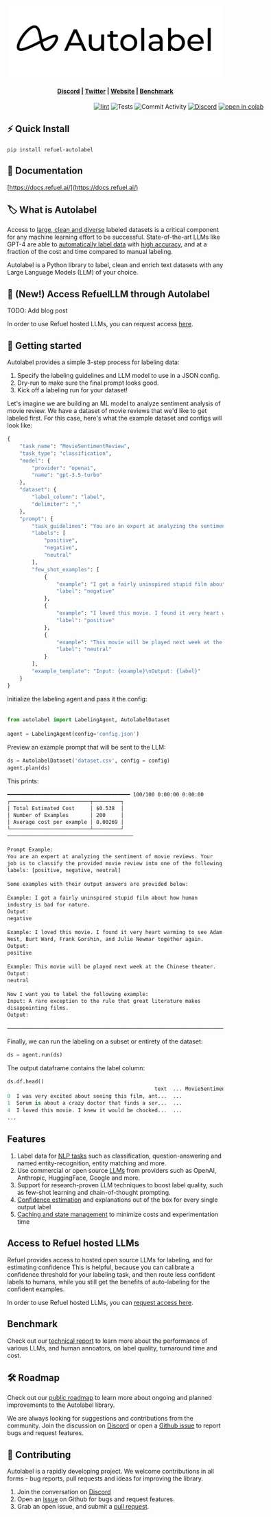 <img alt="Refuel logo" src="https://raw.githubusercontent.com/refuel-ai/autolabel/main/docs/assets/Autolabel_blk_w_background.png">

<h4 align="center">
  <a href="https://discord.gg/fweVnRx6CU">Discord</a> |
  <a href="https://twitter.com/RefuelAI">Twitter</a> |
  <a href="https://www.refuel.ai/">Website</a> |
  <a href="https://www.refuel.ai/blog-posts/llm-labeling-technical-report">Benchmark</a>
</h4>

<div align="center" style="width:800px">

[![lint](https://github.com/refuel-ai/autolabel/actions/workflows/black.yaml/badge.svg)](https://github.com/refuel-ai/autolabel/actions/workflows/black.yaml/badge.svg) ![Tests](https://github.com/refuel-ai/autolabel/actions/workflows/test.yaml/badge.svg) ![Commit Activity](https://img.shields.io/github/commit-activity/m/refuel-ai/autolabel) [![Discord](https://img.shields.io/discord/1098746693152931901)](https://discord.gg/fweVnRx6CU) [![open in colab](https://colab.research.google.com/assets/colab-badge.svg)](https://colab.research.google.com/drive/1t-9vNLkyoyySAG_0w3eR98biBOXlMO-E?usp=sharing)

</div>

## ⚡ Quick Install

`pip install refuel-autolabel`

## 📖 Documentation

[https://docs.refuel.ai/](https://docs.refuel.ai/)

## 🏷 What is Autolabel

Access to [large, clean and diverse](https://twitter.com/karpathy/status/1528443124577513472?lang=en) labeled datasets is a critical component for any machine learning effort to be successful. State-of-the-art LLMs like GPT-4 are able to [automatically label data](https://arxiv.org/abs/2303.15056) with [high accuracy](https://arxiv.org/abs/2303.16854), and at a fraction of the cost and time compared to manual labeling.

Autolabel is a Python library to label, clean and enrich text datasets with any Large Language Models (LLM) of your choice.

## 🌟 (New!) Access RefuelLLM through Autolabel

TODO: Add blog post

In order to use Refuel hosted LLMs, you can request access [here](https://refuel-ai.typeform.com/llm-access).

## 🚀 Getting started

Autolabel provides a simple 3-step process for labeling data:

1. Specify the labeling guidelines and LLM model to use in a JSON config.
2. Dry-run to make sure the final prompt looks good.
3. Kick off a labeling run for your dataset!

Let's imagine we are building an ML model to analyze sentiment analysis of movie review. We have a dataset of movie reviews that we'd like to get labeled first. For this case, here's what the example dataset and configs will look like:

```python
{
    "task_name": "MovieSentimentReview",
    "task_type": "classification",
    "model": {
        "provider": "openai",
        "name": "gpt-3.5-turbo"
    },
    "dataset": {
        "label_column": "label",
        "delimiter": ","
    },
    "prompt": {
        "task_guidelines": "You are an expert at analyzing the sentiment of movie reviews. Your job is to classify the provided movie review into one of the following labels: {labels}",
        "labels": [
            "positive",
            "negative",
            "neutral"
        ],
        "few_shot_examples": [
            {
                "example": "I got a fairly uninspired stupid film about how human industry is bad for nature.",
                "label": "negative"
            },
            {
                "example": "I loved this movie. I found it very heart warming to see Adam West, Burt Ward, Frank Gorshin, and Julie Newmar together again.",
                "label": "positive"
            },
            {
                "example": "This movie will be played next week at the Chinese theater.",
                "label": "neutral"
            }
        ],
        "example_template": "Input: {example}\nOutput: {label}"
    }
}
```

Initialize the labeling agent and pass it the config:

```python

from autolabel import LabelingAgent, AutolabelDataset

agent = LabelingAgent(config='config.json')
```

Preview an example prompt that will be sent to the LLM:

```python
ds = AutolabelDataset('dataset.csv', config = config)
agent.plan(ds)
```

This prints:

```
━━━━━━━━━━━━━━━━━━━━━━━━━━━━━━━━━━━━━━━━ 100/100 0:00:00 0:00:00
┌──────────────────────────┬─────────┐
│ Total Estimated Cost     │ $0.538  │
│ Number of Examples       │ 200     │
│ Average cost per example │ 0.00269 │
└──────────────────────────┴─────────┘
─────────────────────────────────────────

Prompt Example:
You are an expert at analyzing the sentiment of movie reviews. Your job is to classify the provided movie review into one of the following labels: [positive, negative, neutral]

Some examples with their output answers are provided below:

Example: I got a fairly uninspired stupid film about how human industry is bad for nature.
Output:
negative

Example: I loved this movie. I found it very heart warming to see Adam West, Burt Ward, Frank Gorshin, and Julie Newmar together again.
Output:
positive

Example: This movie will be played next week at the Chinese theater.
Output:
neutral

Now I want you to label the following example:
Input: A rare exception to the rule that great literature makes disappointing films.
Output:

─────────────────────────────────────────────────────────────────────────────────────────

```

Finally, we can run the labeling on a subset or entirety of the dataset:

```python
ds = agent.run(ds)
```

The output dataframe contains the label column:

```python
ds.df.head()
                                                text  ... MovieSentimentReview_llm_label
0  I was very excited about seeing this film, ant...  ...                       negative
1  Serum is about a crazy doctor that finds a ser...  ...                       negative
4  I loved this movie. I knew it would be chocked...  ...                       positive
...
```

## Features

1. Label data for [NLP tasks](https://docs.refuel.ai/guide/tasks/classification_task/) such as classification, question-answering and named entity-recognition, entity matching and more.
2. Use commercial or open source [LLMs](https://docs.refuel.ai/guide/llms/llms/) from providers such as OpenAI, Anthropic, HuggingFace, Google and more.
3. Support for research-proven LLM techniques to boost label quality, such as few-shot learning and chain-of-thought prompting.
4. [Confidence estimation](https://docs.refuel.ai/guide/accuracy/confidence/) and explanations out of the box for every single output label
5. [Caching and state management](https://docs.refuel.ai/guide/reliability/state-management/) to minimize costs and experimentation time

## Access to Refuel hosted LLMs

Refuel provides access to hosted open source LLMs for labeling, and for estimating confidence This is helpful, because you can calibrate a confidence threshold for your labeling task, and then route less confident labels to humans, while you still get the benefits of auto-labeling for the confident examples.

In order to use Refuel hosted LLMs, you can [request access here](https://refuel-ai.typeform.com/llm-access).

## Benchmark

Check out our [technical report](https://www.refuel.ai/blog-posts/llm-labeling-technical-report) to learn more about the performance of various LLMs, and human annoators, on label quality, turnaround time and cost.

## 🛠️ Roadmap

Check out our [public roadmap](https://github.com/orgs/refuel-ai/projects/15) to learn more about ongoing and planned improvements to the Autolabel library.

We are always looking for suggestions and contributions from the community. Join the discussion on [Discord](https://discord.gg/fweVnRx6CU) or open a [Github issue](https://github.com/refuel-ai/autolabel/issues) to report bugs and request features.

## 🙌 Contributing

Autolabel is a rapidly developing project. We welcome contributions in all forms - bug reports, pull requests and ideas for improving the library.

1. Join the conversation on [Discord](https://discord.gg/fweVnRx6CU)
2. Open an [issue](https://github.com/refuel-ai/autolabel/issues) on Github for bugs and request features.
3. Grab an open issue, and submit a [pull request](https://github.com/refuel-ai/autolabel/blob/main/CONTRIBUTING.md).
